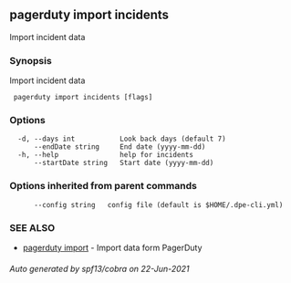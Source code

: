 ##  pagerduty import incidents

Import incident data

### Synopsis

Import incident data

```
 pagerduty import incidents [flags]
```

### Options

```
  -d, --days int           Look back days (default 7)
      --endDate string     End date (yyyy-mm-dd)
  -h, --help               help for incidents
      --startDate string   Start date (yyyy-mm-dd)
```

### Options inherited from parent commands

```
      --config string   config file (default is $HOME/.dpe-cli.yml)
```

### SEE ALSO

* [ pagerduty import](_pagerduty_import.md)	 - Import data form PagerDuty

###### Auto generated by spf13/cobra on 22-Jun-2021
